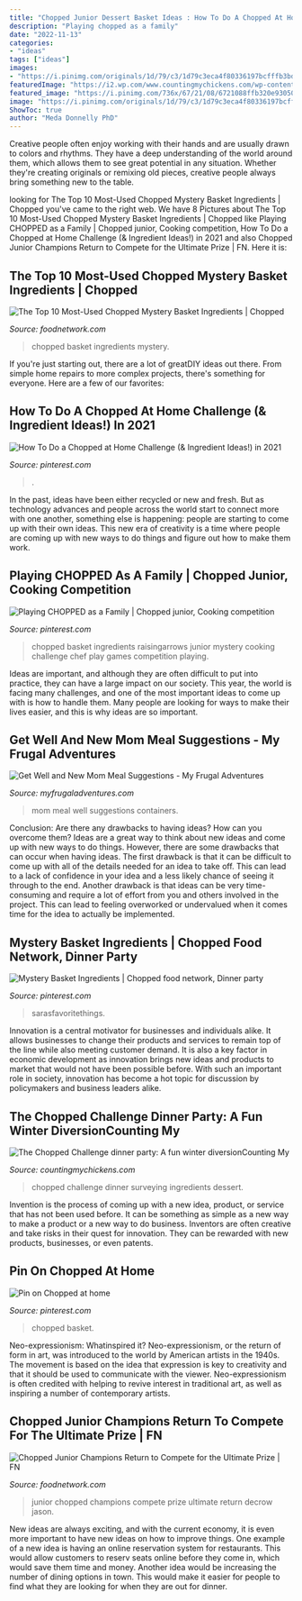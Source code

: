```yaml
---
title: "Chopped Junior Dessert Basket Ideas : How To Do A Chopped At Home Challenge (&amp; Ingredient Ideas!) In 2021"
description: "Playing chopped as a family"
date: "2022-11-13"
categories:
- "ideas"
tags: ["ideas"]
images:
- "https://i.pinimg.com/originals/1d/79/c3/1d79c3eca4f80336197bcfffb3bd33d3.jpg"
featuredImage: "https://i2.wp.com/www.countingmychickens.com/wp-content/uploads/2016/01/IMG_2573-1.jpg"
featured_image: "https://i.pinimg.com/736x/67/21/08/6721088ffb320e93050f814e6b06638e.jpg"
image: "https://i.pinimg.com/originals/1d/79/c3/1d79c3eca4f80336197bcfffb3bd33d3.jpg"
ShowToc: true
author: "Meda Donnelly PhD"
---
```



Creative people often enjoy working with their hands and are usually drawn to colors and rhythms. They have a deep understanding of the world around them, which allows them to see great potential in any situation. Whether they're creating originals or remixing old pieces, creative people always bring something new to the table.

	

		
looking for The Top 10 Most-Used Chopped Mystery Basket Ingredients | Chopped you've came to the right web. We have 8 Pictures about The Top 10 Most-Used Chopped Mystery Basket Ingredients | Chopped like Playing CHOPPED as a Family | Chopped junior, Cooking competition, How To Do a Chopped at Home Challenge (&amp; Ingredient Ideas!) in 2021 and also Chopped Junior Champions Return to Compete for the Ultimate Prize | FN. Here it is:
		
    
## The Top 10 Most-Used Chopped Mystery Basket Ingredients | Chopped

<img loading=lazy src="https://food.fnr.sndimg.com/content/dam/images/food/fullset/2014/11/4/0/CQ_duck-breast-stock_s4x3.jpg.rend.hgtvcom.966.725.suffix/1415119703680.jpeg" onerror="this.onerror=null;this.src='https://tse1.mm.bing.net/th?id=OIP.kUoZjQpDSvBtSW-l1N5OIwHaFj&amp;pid=15.1';" alt="The Top 10 Most-Used Chopped Mystery Basket Ingredients | Chopped">

_Source: foodnetwork.com_

>chopped basket ingredients mystery. 

	

If you're just starting out, there are a lot of greatDIY ideas out there. From simple home repairs to more complex projects, there's something for everyone. Here are a few of our favorites: 

    
## How To Do A Chopped At Home Challenge (&amp; Ingredient Ideas!) In 2021

<img loading=lazy src="https://i.pinimg.com/736x/67/21/08/6721088ffb320e93050f814e6b06638e.jpg" onerror="this.onerror=null;this.src='https://tse3.mm.bing.net/th?id=OIP.fFYgsrLx1w04yI5OzpkG1wHaLH&amp;pid=15.1';" alt="How To Do a Chopped at Home Challenge (&amp; Ingredient Ideas!) in 2021">

_Source: pinterest.com_

>. 

	

In the past, ideas have been either recycled or new and fresh. But as technology advances and people across the world start to connect more with one another, something else is happening: people are starting to come up with their own ideas. This new era of creativity is a time where people are coming up with new ways to do things and figure out how to make them work.

    
## Playing CHOPPED As A Family | Chopped Junior, Cooking Competition

<img loading=lazy src="https://i.pinimg.com/originals/1d/79/c3/1d79c3eca4f80336197bcfffb3bd33d3.jpg" onerror="this.onerror=null;this.src='https://tse2.mm.bing.net/th?id=OIP.uTjr2pjLrkITRaEwXiRfYQHaFj&amp;pid=15.1';" alt="Playing CHOPPED as a Family | Chopped junior, Cooking competition">

_Source: pinterest.com_

>chopped basket ingredients raisingarrows junior mystery cooking challenge chef play games competition playing. 

	

Ideas are important, and although they are often difficult to put into practice, they can have a large impact on our society. This year, the world is facing many challenges, and one of the most important ideas to come up with is how to handle them. Many people are looking for ways to make their lives easier, and this is why ideas are so important.

    
## Get Well And New Mom Meal Suggestions - My Frugal Adventures

<img loading=lazy src="http://myfrugaladventures.com/wp-content/uploads/2013/01/New-Mom-Meal-Ideas-500x344.jpg" onerror="this.onerror=null;this.src='https://tse4.mm.bing.net/th?id=OIP.LkCrnXjTULn_YY81cWRXhAHaFG&amp;pid=15.1';" alt="Get Well and New Mom Meal Suggestions - My Frugal Adventures">

_Source: myfrugaladventures.com_

>mom meal well suggestions containers. 

	

Conclusion: Are there any drawbacks to having ideas? How can you overcome them?
Ideas are a great way to think about new ideas and come up with new ways to do things. However, there are some drawbacks that can occur when having ideas. The first drawback is that it can be difficult to come up with all of the details needed for an idea to take off. This can lead to a lack of confidence in your idea and a less likely chance of seeing it through to the end. Another drawback is that ideas can be very time-consuming and require a lot of effort from you and others involved in the project. This can lead to feeling overworked or undervalued when it comes time for the idea to actually be implemented.

    
## Mystery Basket Ingredients | Chopped Food Network, Dinner Party

<img loading=lazy src="https://i.pinimg.com/originals/41/7e/52/417e5232cd12391e75fe5816c34c50b6.jpg" onerror="this.onerror=null;this.src='https://tse2.mm.bing.net/th?id=OIP.JQGJ_1Lxj89PA4JQKPZXugHaFj&amp;pid=15.1';" alt="Mystery Basket Ingredients | Chopped food network, Dinner party">

_Source: pinterest.com_

>sarasfavoritethings. 

	

Innovation is a central motivator for businesses and individuals alike. It allows businesses to change their products and services to remain top of the line while also meeting customer demand. It is also a key factor in economic development as innovation brings new ideas and products to market that would not have been possible before. With such an important role in society, innovation has become a hot topic for discussion by policymakers and business leaders alike.

    
## The Chopped Challenge Dinner Party: A Fun Winter DiversionCounting My

<img loading=lazy src="https://i2.wp.com/www.countingmychickens.com/wp-content/uploads/2016/01/IMG_2573-1.jpg" onerror="this.onerror=null;this.src='https://tse2.mm.bing.net/th?id=OIP.nt0_zxaXAMieQV5lbqdUTQHaE8&amp;pid=15.1';" alt="The Chopped Challenge dinner party: A fun winter diversionCounting My">

_Source: countingmychickens.com_

>chopped challenge dinner surveying ingredients dessert. 

	

Invention is the process of coming up with a new idea, product, or service that has not been used before. It can be something as simple as a new way to make a product or a new way to do business. Inventors are often creative and take risks in their quest for innovation. They can be rewarded with new products, businesses, or even patents.

    
## Pin On Chopped At Home

<img loading=lazy src="https://i.pinimg.com/originals/1d/19/64/1d1964649c9097e85308c25cc104f81a.png" onerror="this.onerror=null;this.src='https://tse4.mm.bing.net/th?id=OIP.e4kSFJMhVrwRf-6j4KQcZgHaLG&amp;pid=15.1';" alt="Pin on Chopped at home">

_Source: pinterest.com_

>chopped basket. 

	

Neo-expressionism: Whatinspired it?
Neo-expressionism, or the return of form in art, was introduced to the world by American artists in the 1940s. The movement is based on the idea that expression is key to creativity and that it should be used to communicate with the viewer. Neo-expressionism is often credited with helping to revive interest in traditional art, as well as inspiring a number of contemporary artists.

    
## Chopped Junior Champions Return To Compete For The Ultimate Prize | FN

<img loading=lazy src="https://food.fnr.sndimg.com/content/dam/images/food/secured/fullset/2017/5/9/0/JJ0704_junior-cooks_s4x3.jpg.rend.hgtvcom.616.462.suffix/1494441146642.jpeg" onerror="this.onerror=null;this.src='https://tse1.mm.bing.net/th?id=OIP.1INCOHiuW-w1cN1y6slf6wHaFj&amp;pid=15.1';" alt="Chopped Junior Champions Return to Compete for the Ultimate Prize | FN">

_Source: foodnetwork.com_

>junior chopped champions compete prize ultimate return decrow jason. 

	

New ideas are always exciting, and with the current economy, it is even more important to have new ideas on how to improve things. One example of a new idea is having an online reservation system for restaurants. This would allow customers to reserv seats online before they come in, which would save them time and money. Another idea would be increasing the number of dining options in town. This would make it easier for people to find what they are looking for when they are out for dinner.

